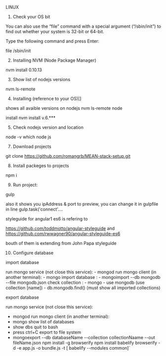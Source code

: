   LINUX

1. Check your OS bit

  You can also use the “file” command with a special argument (“/sbin/init”) to find out whether your system is 32-bit or 64-bit.

  Type the following command and press Enter:

  file /sbin/init

2. Installing NVM (Node Package Manager)

  nvm install 0.10.13

3. Show list of nodejs versions

  nvm ls-remote

4. Installing (reference to your OS)[]
  
shows all avaible versions on nodejs
  nvm ls-remote node

install 
  nvm install v.6.***

5. Check nodejs version and location

  node -v which node js

7. Download projects
  
  git clone https://github.com/romangrb/MEAN-stack-setup.git

8. Install packeges to projects

  npm i

9. Run project:

  gulp
  
  also it shows you ipAddress & port to preview, you can change it in gulpfile in line gulp.task('connect'....

styleguide for angular1 es6 is refering to 

https://github.com/toddmotto/angular-styleguide
  and 
https://github.com/rwwagner90/angular-styleguide-es6

bouth of them is extending from John Papa styleguide

10. Configure database

  import database
  
  run mongo service (not close this service):
    - mongod
  run mongo client (in another terminal):
    - mongo
  import database  :
    - mongoimport --db mongodb  --file mongodb.json 
  check collection :
    - mongo
    - use mongodb         (use collection [name])
    - db.mongodb.find()   (must show all imported collections)
    
  export database
  
  run mongo service (not close this service):
  - mongod
  run mongo client (in another terminal):
  - mongo 
  show list of databases
  - show dbs 
  quit to bash
  - press ctrl+C
  export to file system
  - mongoexport --db databaseName --collection collectionNaame --out fileName.json
  npm install -g browserify npm install babelify browserify -d -e app.js -o bundle.js -t [ babelify --modules common]`